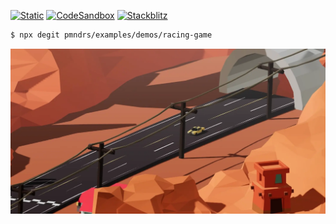 [![Static](https://img.shields.io/badge/demo-%23646CFF.svg?logo=html5&logoColor=white)](https://pmndrs.github.io/examples/racing-game)
[![CodeSandbox](https://img.shields.io/badge/codesandbox-040404?logo=codesandbox&logoColor=DBDBDB)](https://codesandbox.io/s/github/pmndrs/examples/tree/main/demos/racing-game)
[![Stackblitz](https://img.shields.io/badge/stackblitz-fff?logo=Stackblitz&logoColor=1389FD)](https://stackblitz.com/github/pmndrs/examples/tree/main/demos/racing-game)

```sh
$ npx degit pmndrs/examples/demos/racing-game
```

![](thumbnail.webp)
